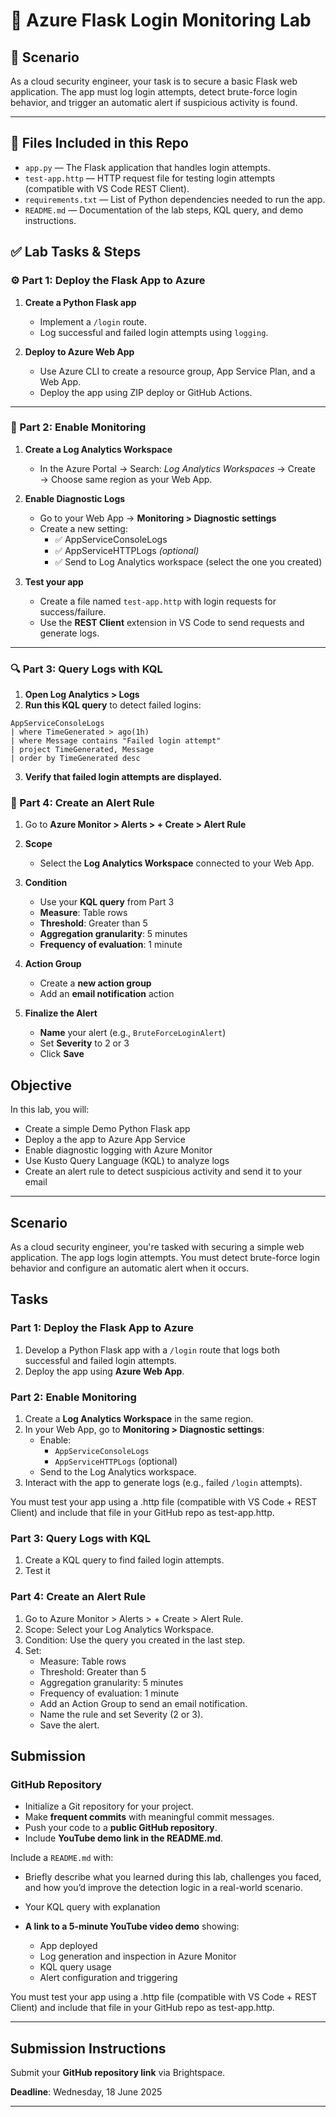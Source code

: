 # 🔐 Azure Flask Login Monitoring Lab 

## 📘 Scenario
As a cloud security engineer, your task is to secure a basic Flask web application. The app must log login attempts, detect brute-force login behavior, and trigger an automatic alert if suspicious activity is found.

---
## 📎 Files Included in this Repo

- `app.py` — The Flask application that handles login attempts.
- `test-app.http` — HTTP request file for testing login attempts (compatible with VS Code REST Client).
- `requirements.txt` — List of Python dependencies needed to run the app.
- `README.md` — Documentation of the lab steps, KQL query, and demo instructions.

## ✅ Lab Tasks & Steps

### ⚙️ Part 1: Deploy the Flask App to Azure

1. **Create a Python Flask app**  
   - Implement a `/login` route.
   - Log successful and failed login attempts using `logging`.

2. **Deploy to Azure Web App**
   - Use Azure CLI to create a resource group, App Service Plan, and a Web App.
   - Deploy the app using ZIP deploy or GitHub Actions.

---

### 🧪 Part 2: Enable Monitoring

1. **Create a Log Analytics Workspace**  
   - In the Azure Portal → Search: *Log Analytics Workspaces* → Create → Choose same region as your Web App.

2. **Enable Diagnostic Logs**
   - Go to your Web App → **Monitoring > Diagnostic settings**
   - Create a new setting:
     - ✅ AppServiceConsoleLogs  
     - ✅ AppServiceHTTPLogs *(optional)*
     - ✅ Send to Log Analytics workspace (select the one you created)

3. **Test your app**
   - Create a file named `test-app.http` with login requests for success/failure.
   - Use the **REST Client** extension in VS Code to send requests and generate logs.

---

### 🔍 Part 3: Query Logs with KQL

1. **Open Log Analytics > Logs**
2. **Run this KQL query** to detect failed logins:

```kql
AppServiceConsoleLogs
| where TimeGenerated > ago(1h)
| where Message contains "Failed login attempt"
| project TimeGenerated, Message
| order by TimeGenerated desc
```
3. **Verify that failed login attempts are displayed.**

### 🚨 Part 4: Create an Alert Rule

1. Go to **Azure Monitor > Alerts > + Create > Alert Rule**

2. **Scope**  
   - Select the **Log Analytics Workspace** connected to your Web App.

3. **Condition**  
   - Use your **KQL query** from Part 3  
   - **Measure**: Table rows  
   - **Threshold**: Greater than 5  
   - **Aggregation granularity**: 5 minutes  
   - **Frequency of evaluation**: 1 minute

4. **Action Group**  
   - Create a **new action group**  
   - Add an **email notification** action

5. **Finalize the Alert**  
   - **Name** your alert (e.g., `BruteForceLoginAlert`)  
   - Set **Severity** to 2 or 3  
   - Click **Save**






























## Objective

In this lab, you will:
- Create a simple Demo Python Flask app
- Deploy a the app to Azure App Service
- Enable diagnostic logging with Azure Monitor
- Use Kusto Query Language (KQL) to analyze logs
- Create an alert rule to detect suspicious activity and send it to your email
---
## Scenario
As a cloud security engineer, you're tasked with securing a simple web application. The app logs login attempts. You must detect brute-force login behavior and configure an automatic alert when it occurs.

## Tasks

### Part 1: Deploy the Flask App to Azure
1. Develop a Python Flask app with a `/login` route that logs both successful and failed login attempts.
2. Deploy the app using **Azure Web App**.

### Part 2: Enable Monitoring
1. Create a **Log Analytics Workspace** in the same region.
2. In your Web App, go to **Monitoring > Diagnostic settings**:
   - Enable:
     - `AppServiceConsoleLogs`
     - `AppServiceHTTPLogs` (optional)
   - Send to the Log Analytics workspace.
3. Interact with the app to generate logs (e.g., failed `/login` attempts).


You must test your app using a .http file (compatible with VS Code + REST Client) and include that file in your GitHub repo as test-app.http.

### Part 3: Query Logs with KQL
1. Create a KQL query to find failed login attempts.
2. Test it

### Part 4: Create an Alert Rule
1. Go to Azure Monitor > Alerts > + Create > Alert Rule.
2. Scope: Select your Log Analytics Workspace.
3. Condition: Use the query you created in the last step.
4. Set:
    - Measure: Table rows
    - Threshold: Greater than 5
    - Aggregation granularity: 5 minutes
    - Frequency of evaluation: 1 minute
    - Add an Action Group to send an email notification.
    - Name the rule and set Severity (2 or 3).
    - Save the alert.

## Submission
### GitHub Repository
- Initialize a Git repository for your project.
- Make **frequent commits** with meaningful commit messages.
- Push your code to a **public GitHub repository**.
- Include  **YouTube demo link in the README.md**.

Include a `README.md` with:
  - Briefly describe what you learned during this lab, challenges you faced, and how you’d improve the detection logic in a real-world scenario.
  - Your KQL query with explanation

- **A link to a 5-minute YouTube video demo** showing:
  - App deployed
  - Log generation and inspection in Azure Monitor
  - KQL query usage
  - Alert configuration and triggering

You must test your app using a .http file (compatible with VS Code + REST Client) and include that file in your GitHub repo as test-app.http.


---

## Submission Instructions

Submit your **GitHub repository link** via Brightspace.

**Deadline**: Wednesday, 18 June 2025

---

